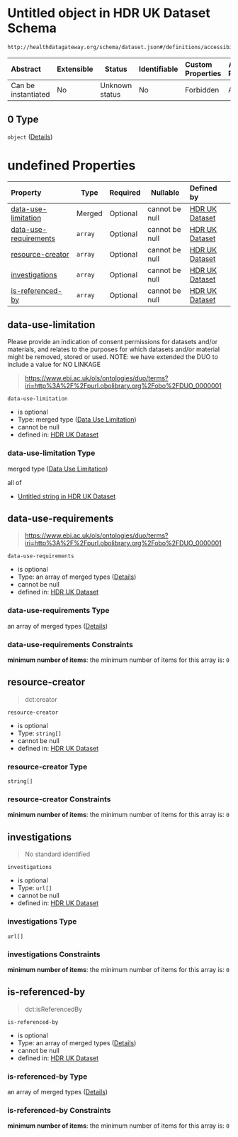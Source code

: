 # Untitled object in HDR UK Dataset Schema

```txt
http://healthdatagateway.org/schema/dataset.json#/definitions/accessibility/properties/usage/allOf/0
```




| Abstract            | Extensible | Status         | Identifiable | Custom Properties | Additional Properties | Access Restrictions | Defined In                                                                 |
| :------------------ | ---------- | -------------- | ------------ | :---------------- | --------------------- | ------------------- | -------------------------------------------------------------------------- |
| Can be instantiated | No         | Unknown status | No           | Forbidden         | Allowed               | none                | [dataset.schema.json\*](../out/dataset.schema.json "open original schema") |

## 0 Type

`object` ([Details](dataset-definitions-usage.md))

# undefined Properties

| Property                                        | Type    | Required | Nullable       | Defined by                                                                                                                                                                                  |
| :---------------------------------------------- | ------- | -------- | -------------- | :------------------------------------------------------------------------------------------------------------------------------------------------------------------------------------------ |
| [data-use-limitation](#data-use-limitation)     | Merged  | Optional | cannot be null | [HDR UK Dataset](dataset-definitions-usage-properties-data-use-limitation.md "http&#x3A;//healthdatagateway.org/schema/dataset.json#/definitions/usage/properties/data-use-limitation")     |
| [data-use-requirements](#data-use-requirements) | `array` | Optional | cannot be null | [HDR UK Dataset](dataset-definitions-usage-properties-data-use-requirements.md "http&#x3A;//healthdatagateway.org/schema/dataset.json#/definitions/usage/properties/data-use-requirements") |
| [resource-creator](#resource-creator)           | `array` | Optional | cannot be null | [HDR UK Dataset](dataset-definitions-usage-properties-citation-requirements.md "http&#x3A;//healthdatagateway.org/schema/dataset.json#/definitions/usage/properties/resource-creator")      |
| [investigations](#investigations)               | `array` | Optional | cannot be null | [HDR UK Dataset](dataset-definitions-usage-properties-investigations.md "http&#x3A;//healthdatagateway.org/schema/dataset.json#/definitions/usage/properties/investigations")               |
| [is-referenced-by](#is-referenced-by)           | `array` | Optional | cannot be null | [HDR UK Dataset](dataset-definitions-usage-properties-citations.md "http&#x3A;//healthdatagateway.org/schema/dataset.json#/definitions/usage/properties/is-referenced-by")                  |

## data-use-limitation

Please provide an indication of consent permissions for datasets and/or materials, and relates to the purposes for which datasets and/or material might be removed, stored or used. NOTE: we have extended the DUO to include a value for NO LINKAGE


> <https://www.ebi.ac.uk/ols/ontologies/duo/terms?iri=http%3A%2F%2Fpurl.obolibrary.org%2Fobo%2FDUO_0000001>
>

`data-use-limitation`

-   is optional
-   Type: merged type ([Data Use Limitation](dataset-definitions-usage-properties-data-use-limitation.md))
-   cannot be null
-   defined in: [HDR UK Dataset](dataset-definitions-usage-properties-data-use-limitation.md "http&#x3A;//healthdatagateway.org/schema/dataset.json#/definitions/usage/properties/data-use-limitation")

### data-use-limitation Type

merged type ([Data Use Limitation](dataset-definitions-usage-properties-data-use-limitation.md))

all of

-   [Untitled string in HDR UK Dataset](dataset-definitions-datauselimitation.md "check type definition")

## data-use-requirements




> <https://www.ebi.ac.uk/ols/ontologies/duo/terms?iri=http%3A%2F%2Fpurl.obolibrary.org%2Fobo%2FDUO_0000001>
>

`data-use-requirements`

-   is optional
-   Type: an array of merged types ([Details](dataset-definitions-usage-properties-data-use-requirements-items.md))
-   cannot be null
-   defined in: [HDR UK Dataset](dataset-definitions-usage-properties-data-use-requirements.md "http&#x3A;//healthdatagateway.org/schema/dataset.json#/definitions/usage/properties/data-use-requirements")

### data-use-requirements Type

an array of merged types ([Details](dataset-definitions-usage-properties-data-use-requirements-items.md))

### data-use-requirements Constraints

**minimum number of items**: the minimum number of items for this array is: `0`

## resource-creator




> dct:creator
>

`resource-creator`

-   is optional
-   Type: `string[]`
-   cannot be null
-   defined in: [HDR UK Dataset](dataset-definitions-usage-properties-citation-requirements.md "http&#x3A;//healthdatagateway.org/schema/dataset.json#/definitions/usage/properties/resource-creator")

### resource-creator Type

`string[]`

### resource-creator Constraints

**minimum number of items**: the minimum number of items for this array is: `0`

## investigations




> No standard identified
>

`investigations`

-   is optional
-   Type: `url[]`
-   cannot be null
-   defined in: [HDR UK Dataset](dataset-definitions-usage-properties-investigations.md "http&#x3A;//healthdatagateway.org/schema/dataset.json#/definitions/usage/properties/investigations")

### investigations Type

`url[]`

### investigations Constraints

**minimum number of items**: the minimum number of items for this array is: `0`

## is-referenced-by




> dct:isReferencedBy 
>

`is-referenced-by`

-   is optional
-   Type: an array of merged types ([Details](dataset-definitions-usage-properties-citations-items.md))
-   cannot be null
-   defined in: [HDR UK Dataset](dataset-definitions-usage-properties-citations.md "http&#x3A;//healthdatagateway.org/schema/dataset.json#/definitions/usage/properties/is-referenced-by")

### is-referenced-by Type

an array of merged types ([Details](dataset-definitions-usage-properties-citations-items.md))

### is-referenced-by Constraints

**minimum number of items**: the minimum number of items for this array is: `0`
